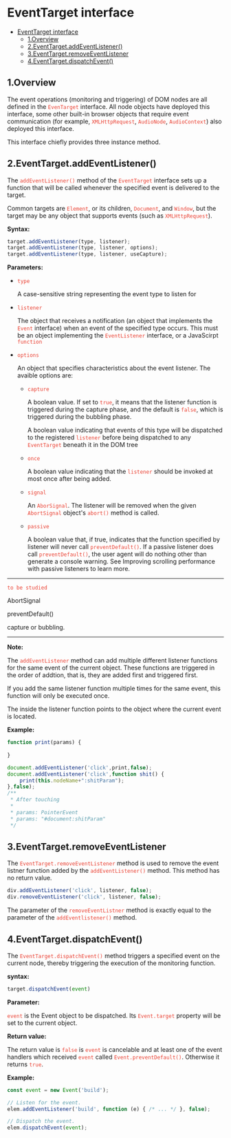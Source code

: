 # EventTarget interface

- [EventTarget interface](#eventtarget-interface)
  - [1.Overview](#1overview)
  - [2.EventTarget.addEventListener()](#2eventtargetaddeventlistener)
  - [3.EventTarget.removeEventListener](#3eventtargetremoveeventlistener)
  - [4.EventTarget.dispatchEvent()](#4eventtargetdispatchevent)

## 1.Overview

The event operations (monitoring and triggering) of DOM nodes are all defined in the <code style="color:#ea4335">EvenTarget</code> interface. All node objects have deployed this interface, some other built-in browser objects that require event communication (for example, <code style="color:#ea4335">XMLHttpRequest</code>, <code style="color:#ea4335">AudioNode</code>, <code style="color:#ea4335">AudioContext</code>) also deployed this interface.

This interface chiefly provides three instance method.

## 2.EventTarget.addEventListener()

The <code style="color:#ea4335">addEventListener()</code> method of the <code style="color:#ea4335">EventTarget</code> interface sets up a function that will be called whenever the specified event is delivered to the target.

Common targets are <code style="color:#ea4335">Element</code>, or its children, <code style="color:#ea4335">Document</code>, and <code style="color:#ea4335">Window</code>, but the target may be any object that supports events (such as <code style="color:#ea4335">XMLHttpRequest</code>).

**Syntax:**

```js
target.addEventListener(type, listener);
target.addEventListener(type, listener, options);
target.addEventListener(type, listener, useCapture);
```

**Parameters:**

- <code style="color:#ea4335">type</code>

    A case-sensitive string representing the event type to listen for

- <code style="color:#ea4335">listener</code>

    The object that receives a notification (an object that implements the <code style="color:#ea4335">Event</code> interface) when an event of the specified type occurs. This must be an object implementing the <code style="color:#ea4335">EventListener</code> interface, or a JavaScirpt <code style="color:#ea4335">function</code>

- <code style="color:#ea4335">options</code>
  
    An object that specifies characteristics about the event listener. The avaible options are:

  - <code style="color:#ea4335">capture</code>

    A boolean value. If set to <code style="color:#ea4335">true</code>, it means that the listener function is triggered during the capture phase, and the default is <code style="color:#ea4335">false</code>, which is triggered during the bubbling phase.

    A boolean value indicating that events of this type will be dispatched to the registered <code style="color:#ea4335">listener</code> before being dispatched to any <code style="color:#ea4335">EventTarget</code> beneath it in the DOM tree

  - <code style="color:#ea4335">once</code>

    A boolean value indicating that the <code style="color:#ea4335">listener</code> should be invoked at most once after being added.

  - <code style="color:#ea4335">signal</code>

    An <code style="color:#ea4335">AborSignal</code>. The listener will be removed when the given <code style="color:#ea4335">AbortSignal</code> object's <code style="color:#ea4335">abort()</code> method is called.

  - <code style="color:#ea4335">passive</code>

      A boolean value that, if true, indicates that the function specified by listener will never call <code style="color:#ea4335">preventDefault()</code>. If a passive listener does call <code style="color:#ea4335">preventDefault()</code>, the user agent will do nothing other than generate a console warning. See Improving scrolling performance with passive listeners to learn more.

---
<code style="color:#ea4335">to be studied</code>

AbortSignal

preventDefault()

capture or bubbling.

---

**Note:**

The <code style="color:#ea4335">addEventListener</code> method can add multiple different listener functions for the same event of the current object. These functions are triggered in the order of addtion, that is, they are added first and triggered first.

If you add the same listener function multiple times for the same event, this function will only be executed once.

The inside the listener function points to the object where the current event is located.

**Example:**

```js
function print(params) {
    
}

document.addEventListener('click',print,false);
document.addEventListener('click',function shit() {
    print(this.nodeName+":shitParam");
},false);
/**
 * After touching
 * 
 * params: PointerEvent
 * params: "#document:shitParam"
 */
```

## 3.EventTarget.removeEventListener

The <code style="color:#ea4335">EventTarget.removeEventListener</code> method is used to remove the event listner function added by the <code style="color:#ea4335">addEventListener()</code> method. This method has no return value.

```js
div.addEventListener('click', listener, false);
div.removeEventListener('click', listener, false);
```

The parameter of the <code style="color:#ea4335">removeEventListner</code> method is exactly equal to the parameter of the <code style="color:#ea4335">addEventlistener()</code> method.

## 4.EventTarget.dispatchEvent()

The <code style="color:#ea4335">EventTarget.dispatchEvent()</code> method triggers a specified event on the current node, thereby triggering the execution of the monitoring function.

**syntax:**

```js
target.dispatchEvent(event)
```

**Parameter:**

<code style="color:#ea4335">event</code> is the Event object to be dispatched. Its <code style="color:#ea4335">Event.target</code> property will be set to the current object.

**Return value:**

The return value is <code style="color:#ea4335">false</code> is <code style="color:#ea4335">event</code> is cancelable and at least one of the event handlers which received <code style="color:#ea4335">event</code> called <code style="color:#ea4335">Event.preventDefault()</code>. Otherwise it returns <code style="color:#ea4335">true</code>.

**Example:**

```js
const event = new Event('build');

// Listen for the event.
elem.addEventListener('build', function (e) { /* ... */ }, false);

// Dispatch the event.
elem.dispatchEvent(event);
```
